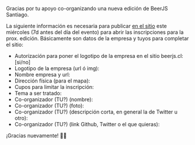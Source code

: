 Gracias por tu apoyo co-organizando una nueva edición de BeerJS Santiago.

La siguiente información es necesaria para publicar [en el sitio](http://www.beerjs.cl/) este miércoles (7d antes del día del evento) para abrir las inscripciones para la prox. edición. 
Básicamente son datos de la empresa y tuyos para completar el sitio:


- Autorización para poner el logotipo de la empresa en el sitio beerjs.cl: [si/no]
- Logotipo de la empresa (url ó img): 
- Nombre empresa y url: 
- Dirección física (para el mapa): 
- Cupos para limitar la inscripción: 
- Tema a ser tratado: 
- Co-organizador (TU?) (nombre): 
- Co-organizador (TU?) (foto): 
- Co-organizador (TU?) (descripción corta, en general la de Twitter u otro):
- Co-organizador (TU?) (link Github, Twitter o el que quieras): 

¡Gracias nuevamente! 👏🏽
